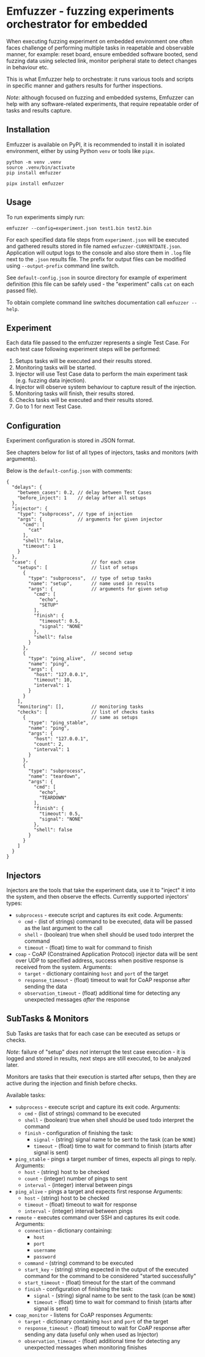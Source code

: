 Emfuzzer - fuzzing experiments orchestrator for embedded
============================================================

When executing fuzzing experiment on embedded environment
one often faces challenge of performing multiple tasks in
reapetable and observable manner, for example: reset board,
ensure embedded software booted, send fuzzing data using
selected link, monitor peripheral state to detect changes
in behaviour etc.

This is what Emfuzzer help to orchestrate: it runs various
tools and scripts in specific manner and gathers results
for further inspections.

_Note_: although focused on fuzzing and embedded systems,
Emfuzzer can help with any software-related experiments,
that require repeatable order of tasks and results capture.


Installation
------------------------------------------------------------
Emfuzzer is available on PyPI, it is recommended to install
it in isolated environment, either by using Python `venv` or
tools like `pipx`.

``` shell
python -m venv .venv
source .venv/bin/activate
pip install emfuzzer
```

``` shell
pipx install emfuzzer
```

Usage
------------------------------------------------------------
To run experiments simply run:

``` shell
emfuzzer --config=experiment.json test1.bin test2.bin
```

For each specified data file steps from `experiment.json`
will be executed and gathered results stored in file named
`emfuzzer-CURRENTDATE.json`. Application will output logs
to the console and also store them in `.log` file next to
the `.json` results file. The prefix for output files can
be modified using `--output-prefix` command line switch.

See `default-config.json` in source directory for example
of experiment definition (this file can be safely used -
the "experiment" calls `cat` on each passed file).

To obtain complete command line switches documentation call
`emfuzzer --help`.


Experiment
------------------------------------------------------------
Each data file passed to the emfuzzer represents a single
Test Case. For each test case following experiment steps
will be performed:

 1. Setups tasks will be executed and their results stored.
 2. Monitoring tasks will be started.
 3. Injector will use Test Case data to perform the main
    experiment task (e.g. fuzzing data injection).
 4. Injector will observe system behaviour to capture
    result of the injection.
 5. Monitoring tasks will finish, their results stored.
 6. Checks tasks will be executed and their results stored.
 7. Go to 1 for next Test Case.

Configuration
------------------------------------------------------------
Experiment configuration is stored in JSON format.

See chapters below for list of all types of injectors, tasks
and monitors (with arguments).

Below is the `default-config.json` with comments:
``` json-with-comments
{
  "delays": {
    "between_cases": 0.2, // delay between Test Cases
    "before_inject": 1    // delay after all setups
  },
  "injector": {
    "type": "subprocess", // type of injection
    "args": {             // arguments for given injector
      "cmd": [
        "cat"
      ],
      "shell": false,
      "timeout": 1
    }
  },
  "case": {                    // for each case
    "setups": [                // list of setups
      {
        "type": "subprocess",  // type of setup tasks
        "name": "setup",       // name used in results
        "args": {              // arguments for given setup
          "cmd": [
            "echo",
            "SETUP"
          ],
          "finish": {
            "timeout": 0.5,
            "signal": "NONE"
          },
          "shell": false
        }
      },
      {                        // second setup
        "type": "ping_alive",
        "name": "ping",
        "args": {
          "host": "127.0.0.1",
          "timeout": 10,
          "interval": 1
        }
      }
    ],
    "monitoring": [],          // monitoring tasks
    "checks": [                // list of checks tasks
      {                        // same as setups
        "type": "ping_stable",
        "name": "ping",
        "args": {
          "host": "127.0.0.1",
          "count": 2,
          "interval": 1
        }
      },
      {
        "type": "subprocess",
        "name": "teardown",
        "args": {
          "cmd": [
            "echo",
            "TEARDOWN"
          ],
          "finish": {
            "timeout": 0.5,
            "signal": "NONE"
          },
          "shell": false
        }
      }
    ]
  }
}
```


Injectors
------------------------------------------------------------
Injectors are the tools that take the experiment data,
use it to "inject" it into the system, and then observe the
effects. Currently supported injectors' types:

 * `subprocess` - execute script and captures its exit code.
   Arguments:
    - `cmd` - (list of strings) command to be executed, data
      will be passed as the last argument to the call
    - `shell` - (boolean) true when shell should be used todo
      interpret the command
    - `timeout` - (float) time to wait for command to finish
 * `coap` - CoAP (Constrained Application Protocol) injector
   data will be sent over UDP to specified address, success
   when positive response is received from the system.
   Arguments:
    - `target` - dictionary containing `host` and `port` of
      the target
    - `response_timeout` - (float) timeout to wait for CoAP
      response after sending the data
    - `observation_timeout` - (float) additional time for
      detecting any unexpected messages _after_ the response

SubTasks & Monitors
------------------------------------------------------------
Sub Tasks are tasks that for each case can be executed as
setups or checks.

_Note_: failure of "setup" _does not_ interrupt the test
case execution - it is logged and stored in results, next
steps are still executed, to be analyzed later.

Monitors are tasks that their execution is started after
setups, then they are active during the injection and
finish before checks.

Available tasks:
 * `subprocess` - execute script and capture its exit code.
   Arguments:
    - `cmd` - (list of strings) command to be executed
    - `shell` - (boolean) true when shell should be used todo
      interpret the command
    - `finish` - configuration of finishing the task:
      - `signal` - (string) signal name to be sent to the
        task (can be `NONE`)
      - `timeout` - (float) time to wait for command to
        finish (starts after signal is sent)
 * `ping_stable` - pings a target number of times, expects
   all pings to reply.
   Arguments:
     - `host` - (string) host to be checked
     - `count` - (integer) number of pings to sent
     - `interval` - (integer) interval between pings
 * `ping_alive` - pings a target and expects first response
   Arguments:
     - `host` - (string) host to be checked
     - `timeout` - (float) timeout to wait for response
     - `interval` - (integer) interval between pings
 * `remote` - executes command over SSH and captures its
   exit code.
   Arguments:
     - `connection` - dictionary containing:
       - `host`
       - `port`
       - `username`
       - `password`
     - `command` - (string) command to be executed
     - `start_key` - (string) string expected in the output
       of the executed command for the command to be considered
       "started successfully"
     - `start_timeout` - (float) timeout for the start of
       the command
    - `finish` - configuration of finishing the task:
      - `signal` - (string) signal name to be sent to the
        task (can be `NONE`)
      - `timeout` - (float) time to wait for command to
        finish (starts after signal is sent)
 * `coap_monitor` - listens for CoAP responses
   Arguments:
    - `target` - dictionary containing `host` and `port` of
      the target
    - `response_timeout` - (float) timeout to wait for CoAP
      response after sending any data
      (useful only when used as Injector)
    - `observation_timeout` - (float) additional time for
      detecting any unexpected messages when monitoring
      finishes
